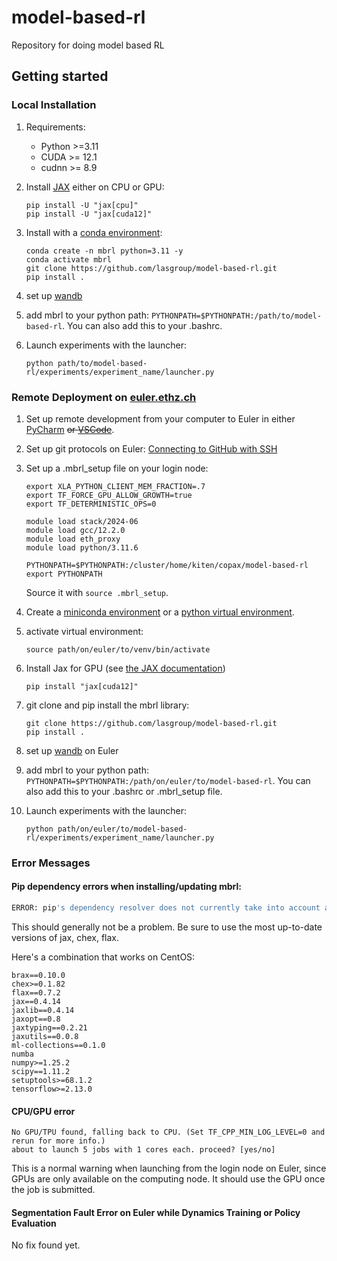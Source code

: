 # model-based-rl
Repository for doing model based RL

## Getting started

### Local Installation

1. Requirements:  
    - Python >=3.11
    - CUDA >= 12.1
    - cudnn >= 8.9

3. Install [JAX](https://jax.readthedocs.io/en/latest/installation.html) either on CPU or GPU:
    ```shell
    pip install -U "jax[cpu]"
    pip install -U "jax[cuda12]"
    ```

2. Install with a [conda environment](https://conda.io/projects/conda/en/latest/user-guide/tasks/manage-environments.html):
    ```shell
    conda create -n mbrl python=3.11 -y
    conda activate mbrl
    git clone https://github.com/lasgroup/model-based-rl.git
    pip install .
    ```

4. set up [wandb](https://docs.wandb.ai/quickstart)

5. add mbrl to your python path: ```PYTHONPATH=$PYTHONPATH:/path/to/model-based-rl```. You can also add this to your .bashrc.

6. Launch experiments with the launcher: 
    ```
    python path/to/model-based-rl/experiments/experiment_name/launcher.py
    ```


### Remote Deployment on [euler.ethz.ch](https://scicomp.ethz.ch/wiki/Main_Page)

1. Set up remote development from your computer to Euler in either [PyCharm](https://www.jetbrains.com/help/pycharm/creating-a-remote-server-configuration.html#mapping) ~~or [VSCode](https://code.visualstudio.com/docs/remote/ssh-tutorial)~~.

5. Set up git protocols on Euler: [Connecting to GitHub with SSH](https://docs.github.com/en/authentication/connecting-to-github-with-ssh)

2. Set up a .mbrl_setup file on your login node:
    ```shell
    export XLA_PYTHON_CLIENT_MEM_FRACTION=.7
    export TF_FORCE_GPU_ALLOW_GROWTH=true
    export TF_DETERMINISTIC_OPS=0

    module load stack/2024-06
    module load gcc/12.2.0
    module load eth_proxy
    module load python/3.11.6

    PYTHONPATH=$PYTHONPATH:/cluster/home/kiten/copax/model-based-rl
    export PYTHONPATH
    ```
    Source it with `source .mbrl_setup`.

3. Create a [miniconda environment](https://conda.io/projects/conda/en/latest/user-guide/tasks/manage-environments.html) or a [python virtual environment](https://docs.python.org/3.11/library/venv.html#creating-virtual-environments).

5. activate virtual environment:
    ```shell
    source path/on/euler/to/venv/bin/activate
    ```

5. Install Jax for GPU (see [the JAX documentation](https://jax.readthedocs.io/en/latest/installation.html))
    ```shell
    pip install "jax[cuda12]"
    ```

4. git clone and pip install the mbrl library:
    ```shell
    git clone https://github.com/lasgroup/model-based-rl.git
    pip install .
    ```

5. set up [wandb](https://docs.wandb.ai/quickstart) on Euler

5. add mbrl to your python path: ```PYTHONPATH=$PYTHONPATH:/path/on/euler/to/model-based-rl```. You can also add this to your .bashrc or .mbrl_setup file.

6. Launch experiments with the launcher: 
    ```
    python path/on/euler/to/model-based-rl/experiments/experiment_name/launcher.py
    ```

### Error Messages

#### Pip dependency errors when installing/updating mbrl:
```bash
ERROR: pip's dependency resolver does not currently take into account all the packages that are installed. This behaviour is the source of the following dependency conflicts.
```
This should generally not be a problem. Be sure to use the most up-to-date versions of jax, chex, flax.

Here's a combination that works on CentOS:
 ```
brax==0.10.0
chex>=0.1.82
flax==0.7.2
jax==0.4.14
jaxlib==0.4.14
jaxopt==0.8
jaxtyping==0.2.21
jaxutils==0.0.8
ml-collections==0.1.0
numba
numpy>=1.25.2
scipy==1.11.2
setuptools>=68.1.2
tensorflow>=2.13.0
```

#### CPU/GPU error
```
No GPU/TPU found, falling back to CPU. (Set TF_CPP_MIN_LOG_LEVEL=0 and rerun for more info.)
about to launch 5 jobs with 1 cores each. proceed? [yes/no]
```
This is a normal warning when launching from the login node on Euler, since GPUs are only available on the computing node. It should use the GPU once the job is submitted.


#### Segmentation Fault Error on Euler while Dynamics Training or Policy Evaluation
No fix found yet.
